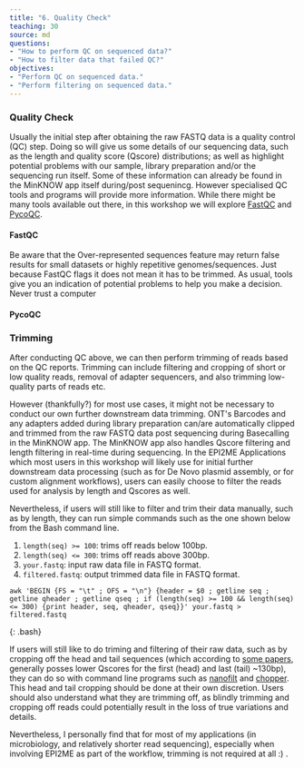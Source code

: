 ```yaml
---
title: "6. Quality Check"
teaching: 30
source: md
questions:
- "How to perform QC on sequenced data?"
- "How to filter data that failed QC?"
objectives:
- "Perform QC on sequenced data."
- "Perform filtering on sequenced data."
---
```


### Quality Check

Usually the initial step after obtaining the raw FASTQ data is a quality control (QC) step. Doing so will give us some details of our sequencing data, such as the length and quality score (Qscore) distributions; as well as highlight potential problems with our sample, library preparation and/or the sequencing run itself. Some of these information can already be found in the MinKNOW app itself during/post sequenincg. However specialised QC tools and programs will provide more information. While there might be many tools available out there, in this workshop we will explore [FastQC] and [PycoQC].

#### FastQC

Be aware that the Over-represented sequences feature may return false results for small datasets or highly repetitive genomes/sequences. Just because FastQC flags it does not mean it has to be trimmed. As usual, tools give you an indication of potential problems to help you make a decision. Never trust a computer


#### PycoQC



### Trimming

After conducting QC above, we can then perform trimming of reads based on the QC reports. Trimming can include filtering and cropping of short or low quality reads, removal of adapter sequencers, and also trimming low-quality parts of reads etc.

However (thankfully?) for most use cases, it might not be necessary to conduct our own further downstream data trimming. ONT's Barcodes and any adapters added during library preparation can/are automatically clipped and trimmed from the raw FASTQ data post sequencing during Basecalling in the MinKNOW app. The MinKNOW app also handles Qscore filtering and length filtering in real-time during sequencing. In the EPI2ME Applications which most users in this workshop will likely use for initial further downstream data processing (such as for De Novo plasmid assembly, or for custom alignment workflows), users can easily choose to filter the reads used for analysis by length and Qscores as well.

Nevertheless, if users will still like to filter and trim their data manually, such as by length, they can run simple commands such as the one shown below from the Bash command line. 
1. `length(seq) >= 100`: trims off reads below 100bp.
2. `length(seq) <= 300`: trims off reads above 300bp.
3. `your.fastq`: input raw data file in FASTQ format.
4. `filtered.fastq`: output trimmed data file in FASTQ format.

~~~
awk 'BEGIN {FS = "\t" ; OFS = "\n"} {header = $0 ; getline seq ; getline qheader ; getline qseq ; if (length(seq) >= 100 && length(seq) <= 300) {print header, seq, qheader, qseq}}' your.fastq > filtered.fastq
~~~
{: .bash}

If users will still like to do triming and filtering of their raw data, such as by cropping off the head and tail sequences (which according to [some papers], generally posses lower Qscores for the first (head) and last (tail) ~130bp), they can do so with command line programs such as [nanofilt] and [chopper]. This head and tail cropping should be done at their own discretion. Users should also understand what they are trimming off, as blindly trimming and cropping off reads could potentially result in the loss of true variations and details.

Nevertheless, I personally find that for most of my applications (in microbiology, and relatively shorter read sequencing), especially when involving EPI2ME as part of the workflow, trimming is not required at all :) .


[FastQC]: https://www.bioinformatics.babraham.ac.uk/projects/fastqc/
[PycoQC]: https://a-slide.github.io/pycoQC/
[some papers]: https://journals.plos.org/plosone/article?id=10.1371/journal.pone.0257521
[nanofilt]: https://github.com/wdecoster/nanofilt
[chopper]: https://github.com/wdecoster/chopper
